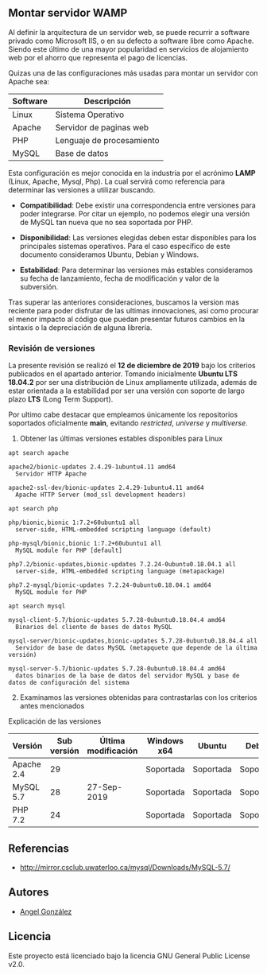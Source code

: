 ## Montar servidor WAMP

Al definir la arquitectura de un servidor web, se puede recurrir a software privado como Microsoft IIS, o 
en su defecto a software libre como Apache. Siendo este último de una mayor popularidad en servicios de
alojamiento web por el ahorro que representa el pago de licencias.

Quizas una de las configuraciones más usadas para montar un servidor con Apache sea:

| Software | Descripción |
| --- | --- |
| Linux | Sistema Operativo |
| Apache | Servidor de paginas web |
| PHP | Lenguaje de procesamiento |
| MySQL | Base de datos |

Esta configuración es mejor conocida en la industria por el acrónimo **LAMP** (Linux, Apache, Mysql, Php).
La cual servirá como referencia para determinar las versiones a utilizar buscando.

* **Compatibilidad**: Debe existir una correspondencia entre versiones para poder integrarse. 
Por citar un ejemplo, no podemos elegir una versión de MySQL tan nueva que no sea soportada por PHP.

* **Disponibilidad**: Las versiones elegidas deben estar disponibles para los principales sistemas operativos.
Para el caso específico de este documento consideramos Ubuntu, Debian y Windows.

* **Estabilidad**: Para determinar las versiones más estables consideramos su fecha de lanzamiento, fecha de modificación y
valor de la subversión.

Tras superar las anteriores consideraciones, buscamos la version mas reciente para poder disfrutar de las ultimas innovaciones, 
así como procurar el menor impacto al código que puedan presentar futuros cambios en la sintaxis o la depreciación de 
alguna librería.

### Revisión de versiones

La presente revisión se realizó el **12 de diciembre de 2019** bajo los criterios publicados en el apartado anterior.
Tomando inicialmente **Ubuntu LTS 18.04.2** por ser una distribución de Linux ampliamente utilizada, además de estar
orientada a la estabilidad por ser una versión con soporte de largo plazo **LTS** (Long Term Support).

Por ultimo cabe destacar que empleamos únicamente los repositorios soportados oficialmente **main**, evitando *restricted*, 
*universe* y *multiverse*.

1. Obtener las últimas versiones estables disponibles para Linux

```
apt search apache

apache2/bionic-updates 2.4.29-1ubuntu4.11 amd64
  Servidor HTTP Apache

apache2-ssl-dev/bionic-updates 2.4.29-1ubuntu4.11 amd64
  Apache HTTP Server (mod_ssl development headers)

apt search php

php/bionic,bionic 1:7.2+60ubuntu1 all
  server-side, HTML-embedded scripting language (default)

php-mysql/bionic,bionic 1:7.2+60ubuntu1 all
  MySQL module for PHP [default]

php7.2/bionic-updates,bionic-updates 7.2.24-0ubuntu0.18.04.1 all
  server-side, HTML-embedded scripting language (metapackage)

php7.2-mysql/bionic-updates 7.2.24-0ubuntu0.18.04.1 amd64
  MySQL module for PHP

apt search mysql

mysql-client-5.7/bionic-updates 5.7.28-0ubuntu0.18.04.4 amd64
  Binarios del cliente de bases de datos MySQL

mysql-server/bionic-updates,bionic-updates 5.7.28-0ubuntu0.18.04.4 all
  Servidor de base de datos MySQL (metapquete que depende de la última versión)

mysql-server-5.7/bionic-updates 5.7.28-0ubuntu0.18.04.4 amd64
  datos binarios de la base de datos del servidor MySQL y base de datos de configuración del sistema
```

2. Examinamos las versiones obtenidas para contrastarlas con los criterios antes mencionados

Explicación de las versiones

| Versión | Sub versión | Última modificación | Windows x64 | Ubuntu | Debian |
| --- | --- | --- | --- | --- | --- |
| Apache 2.4 | 29 |  | Soportada |  Soportada |  Soportada |
| MySQL 5.7 | 28 | 27-Sep-2019 | Soportada |  Soportada |  Soportada |
| PHP 7.2 | 24 |  | Soportada |  Soportada |  Soportada |

## Referencias

* http://mirror.csclub.uwaterloo.ca/mysql/Downloads/MySQL-5.7/

## Autores

* [Angel González](https://github.com/mgrc45)

## Licencia

Este proyecto está licenciado bajo la licencia GNU General Public License v2.0.
